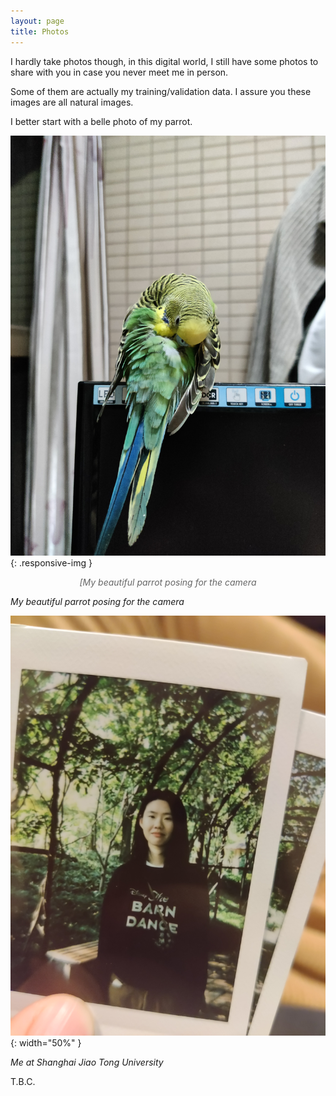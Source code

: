 ```yaml
---
layout: page
title: Photos
---
```


I hardly take photos though, in this digital world, I still have some photos to share with you in case you never meet me in person.<br>

Some of them are actually my training/validation data. I assure you these images are all natural images.<br>

I better start with a belle photo of my parrot.<br>

<style>
.responsive-img { max-width: 80%; height: auto; margin: 0 auto; display: block; }
.img-caption { text-align: center; font-style: italic; color: #666; }
</style>

![My parrot](photos/parrot1.jpg){: .responsive-img }
<p class="img-caption">[My beautiful parrot posing for the camera</p>

*My beautiful parrot posing for the camera*

![Me at Shanghai Jiao Tong University](photos/yiling_in_sjtu.jpg){: width="50%" }

*Me at Shanghai Jiao Tong University*

T.B.C.
